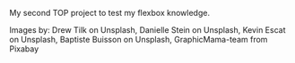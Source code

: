 My second TOP project to test my flexbox knowledge.


Images by: Drew Tilk on Unsplash, Danielle Stein on Unsplash, Kevin Escat on Unsplash, Baptiste Buisson on Unsplash, GraphicMama-team from Pixabay